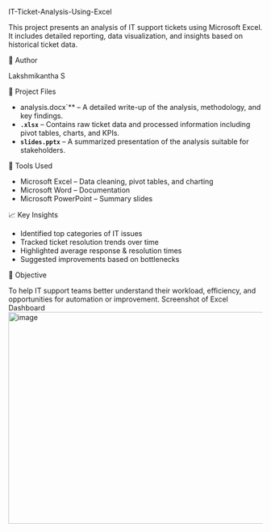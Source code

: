 IT-Ticket-Analysis-Using-Excel

This project presents an analysis of IT support tickets using Microsoft Excel. It includes detailed reporting, data visualization, and insights based on historical ticket data.

 👤 Author

 Lakshmikantha S

 📁 Project Files

- analysis.docx`** – A detailed write-up of the analysis, methodology, and key findings.
- **`.xlsx`** – Contains raw ticket data and processed information including pivot tables, charts, and KPIs.
- **`slides.pptx`** – A summarized presentation of the analysis suitable for stakeholders.

 🧰 Tools Used

- Microsoft Excel – Data cleaning, pivot tables, and charting
- Microsoft Word – Documentation
- Microsoft PowerPoint – Summary slides

 📈 Key Insights

- Identified top categories of IT issues
- Tracked ticket resolution trends over time
- Highlighted average response & resolution times
- Suggested improvements based on bottlenecks

 🚀 Objective

To help IT support teams better understand their workload, efficiency, and opportunities for automation or improvement.
Screenshot of Excel Dashboard
<img width="869" height="419" alt="image" src="https://github.com/user-attachments/assets/a1090f84-5ed3-48fd-9912-7eb2c89ca3d3" />
